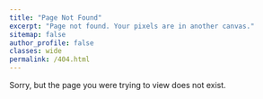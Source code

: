 ```yaml
---
title: "Page Not Found"
excerpt: "Page not found. Your pixels are in another canvas."
sitemap: false
author_profile: false
classes: wide
permalink: /404.html
---
```


Sorry, but the page you were trying to view does not exist.
